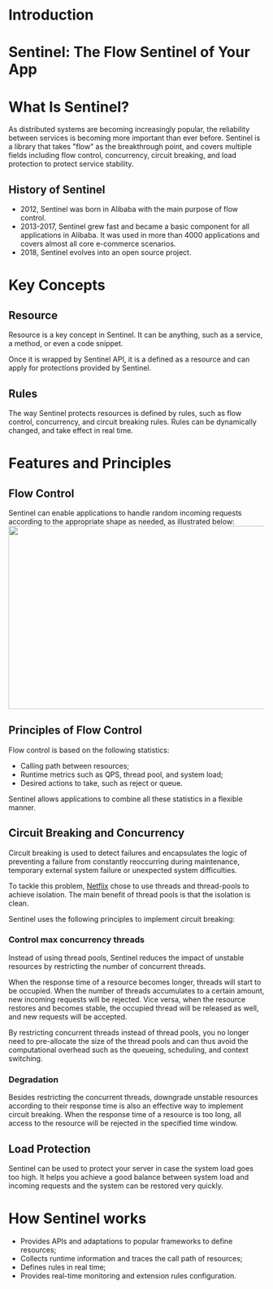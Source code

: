 # Introduction

# Sentinel: The Flow Sentinel of Your App

# What Is Sentinel?

As distributed systems are becoming increasingly popular, the reliability between services is becoming more important than ever before. Sentinel is a library that takes "flow" as the breakthrough point, and covers multiple fields including flow control, concurrency, circuit breaking, and load protection to protect service stability.

## History of Sentinel

* 2012, Sentinel was born in Alibaba with the main purpose of flow control.
* 2013-2017, Sentinel grew fast and became a basic component for all applications in Alibaba. It was used in more than 4000 applications and covers almost all core e-commerce scenarios. 
* 2018, Sentinel evolves into an open source project.

# Key Concepts

## Resource

Resource is a key concept in Sentinel. It can be anything, such as a service, a method, or even a code snippet.

Once it is wrapped by Sentinel API, it is a defined as a resource and can apply for protections provided by Sentinel.

## Rules
The way Sentinel protects resources is defined by rules, such as flow control, concurrency, and circuit breaking rules. Rules can be dynamically changed, and take effect in real time.

# Features and Principles 
## Flow Control
Sentinel can enable applications to handle random incoming requests according to the appropriate shape as needed, as illustrated below:
<img src="https://github.com/alibaba/Sentinel/wiki/image/limitflow.gif" width="640" height="360" />

## Principles of Flow Control
Flow control is based on the following statistics:
* Calling path between resources;
* Runtime metrics such as QPS, thread pool, and system load;
* Desired actions to take, such as reject or queue.

Sentinel allows applications to combine all these statistics in a flexible manner. 

## Circuit Breaking and Concurrency

Circuit breaking is used to detect failures and encapsulates the logic of preventing a failure from constantly reoccurring during maintenance, temporary external system failure or unexpected system difficulties. 

To tackle this problem, [Netflix](https://github.com/Netflix/Hystrix/wiki#what-problem-does-hystrix-solve) chose to use threads and thread-pools to achieve isolation. The main benefit of thread pools is that the isolation is clean.

Sentinel uses the following principles to implement circuit breaking:

### Control max concurrency threads
Instead of using thread pools, Sentinel reduces the impact of unstable resources by restricting the number of concurrent threads.

When the response time of a resource becomes longer, threads will start to be occupied. When the number of threads accumulates to a certain amount, new incoming requests will be rejected. Vice versa, when the resource restores and becomes stable, the occupied thread will be released as well, and new requests will be accepted. 

By restricting concurrent threads instead of thread pools, you no longer need to pre-allocate the size of the thread pools and can thus avoid the computational overhead such as the queueing, scheduling, and context switching.

### Degradation 
Besides restricting the concurrent threads, downgrade unstable resources according to their response time is also an effective way to implement circuit breaking. When the response time of a resource is too long, all access to the resource will be rejected in the specified time window.

## Load Protection
Sentinel can be used to protect your server in case the system load goes too high. It helps you achieve a good balance between system load and incoming requests and the system can be restored very quickly.

# How Sentinel works

* Provides APIs and adaptations to popular frameworks to define resources;
* Collects runtime information and traces the call path of resources;
* Defines rules in real time;
* Provides real-time monitoring and extension rules configuration.